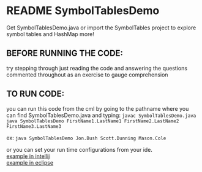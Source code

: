 # README SymbolTablesDemo

Get SymbolTablesDemo.java or import the SymbolTables project to explore symbol tables and HashMap more!

## BEFORE RUNNING THE CODE:
try stepping through just reading the code and answering the questions commented throughout as an exercise to gauge comprehension

## TO RUN CODE:
you can run this code from the cml by going to the pathname where you can find SymbolTablesDemo.java and typing:
```javac SymbolTablesDemo.java```\
```java SymbolTablesDemo FirstName1.LastName1 FirstName2.LastName2 FirstName3.LastName3```

ex:
```java SymbolTablesDemo Jon.Bush Scott.Dunning Mason.Cole```

or you can set your run time configurations from your ide.\
[example in intellij](https://docs.google.com/document/d/17PImSAIgaGZRtODld291o0VFRAVO7HMwkno8kTm4t5c/edit?usp=sharing)\
[example in eclipse](https://docs.google.com/document/d/1xsfQ6EQGJo2BwXlb7ZrMwtYiEwg4nCkhS8cAFJ8bWJg/edit?usp=sharing)
